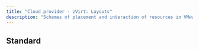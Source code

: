 ```yaml
---
title: "Cloud provider - zVirt: Layouts"
description: "Schemes of placement and interaction of resources in VMware Cloud Director when working with the Deckhouse cloud provider."
---
```


## Standard

